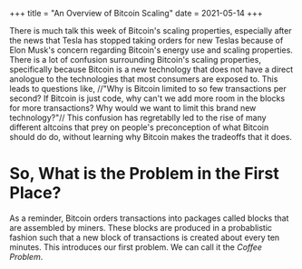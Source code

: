 +++
title = "An Overview of Bitcoin Scaling"
date = 2021-05-14
+++

There is much talk this week of Bitcoin's scaling properties, especially after the news that Tesla has stopped taking orders for new Teslas because of Elon Musk's concern regarding Bitcoin's energy use and scaling properties. There is a lot of confusion surrounding Bitcoin's scaling properties, specifically because Bitcoin is a new technology that does not have a direct anologue to the technologies that most consumers are exposed to. This leads to questions like, //"Why is Bitcoin limited to so few transactions per second? If Bitcoin is just code, why can't we add more room in the blocks for more transactions? Why would we want to limit this brand new technology?"// This confusion has regretablly led to the rise of many different altcoins that prey on people's preconception of what Bitcoin should do do, without learning why Bitcoin makes the tradeoffs that it does.

# So, What is the Problem in the First Place?
As a reminder, Bitcoin orders transactions into packages called blocks that are assembled by miners. These blocks are produced in a probablistic fashion such that a new block of transactions is created about every ten minutes. This introduces our first problem. We can call it the *Coffee Problem*.